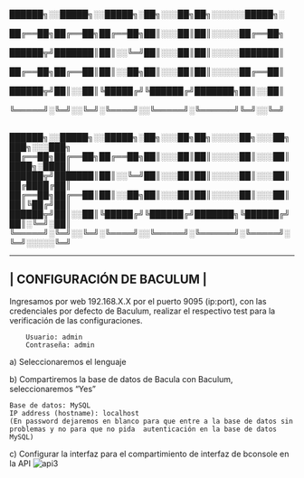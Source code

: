 
██████╗░░█████╗░░█████╗░██╗░░░██╗██╗░░░░░░█████╗░  
██╔══██╗██╔══██╗██╔══██╗██║░░░██║██║░░░░░██╔══██╗  
██████╦╝███████║██║░░╚═╝██║░░░██║██║░░░░░███████║  
██╔══██╗██╔══██║██║░░██╗██║░░░██║██║░░░░░██╔══██║  
██████╦╝██║░░██║╚█████╔╝╚██████╔╝███████╗██║░░██║  
╚═════╝░╚═╝░░╚═╝░╚════╝░░╚═════╝░╚══════╝╚═╝░░╚═╝  

██████╗░░█████╗░░█████╗░██╗░░░██╗██╗░░░░░██╗░░░██╗███╗░░░███╗
██╔══██╗██╔══██╗██╔══██╗██║░░░██║██║░░░░░██║░░░██║████╗░████║
██████╦╝███████║██║░░╚═╝██║░░░██║██║░░░░░██║░░░██║██╔████╔██║
██╔══██╗██╔══██║██║░░██╗██║░░░██║██║░░░░░██║░░░██║██║╚██╔╝██║
██████╦╝██║░░██║╚█████╔╝╚██████╔╝███████╗╚██████╔╝██║░╚═╝░██║
╚═════╝░╚═╝░░╚═╝░╚════╝░░╚═════╝░╚══════╝░╚═════╝░╚═╝░░░░░╚═╝


----------------------------------------------------------------------
|                    CONFIGURACIÓN DE BACULUM                        |
----------------------------------------------------------------------

Ingresamos por web 192.168.X.X por el puerto 9095 (ip:port), con las credenciales por defecto de Baculum, realizar el respectivo test para la verificación de las configuraciones.
        
        Usuario: admin 
        Contraseña: admin

a)	Seleccionaremos el lenguaje

b)	Compartiremos la base de datos de Bacula con Baculum, seleccionaremos “Yes” 
  
    Base de datos: MySQL
    IP address (hostname): localhost
    (En password dejaremos en blanco para que entre a la base de datos sin problemas y no para que no pida  autenticación en la base de datos MySQL)

c)	Configurar la interfaz para el compartimiento de interfaz de bconsole en la API
    ![api3](https://user-images.githubusercontent.com/103973381/228109440-b5f7ce07-b318-499a-b5df-78f708087198.png)

